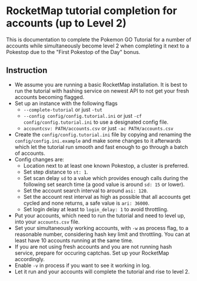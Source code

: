 # RocketMap tutorial completion for accounts (up to Level 2)

This is documentation to complete the Pokemon GO Tutorial for a number of
accounts while simultaneously become level 2 when completing it next to a
Pokestop due to the "First Pokestop of the Day" bonus.

## Instruction
* We assume you are running a basic RocketMap installation. It is best to run
the tutorial with hashing service on newest API to not get your fresh accounts
becoming flagged.
* Set up an instance with the following flags
	* ``--complete-tutorial`` or just ``-tut``
	* ``--config config/config.tutorial.ini`` or just
	``-cf config/config.tutorial.ini`` to use a designated config file.
	* ``accountcsv: PATH/accounts.csv`` or just ``-ac PATH/accounts.csv``
* Create the ``config/config.tutorial.ini`` file by copying and renaming the
``config/config.ini.example`` and make some changes to it afterwards which let
the tutorial run smooth and fast enough to go through a batch of accounts.
* Config changes are:
	* Location next to at least one known Pokestop, a cluster is preferred.
	* Set step distance to ``st: 1``.
	* Set scan delay ``sd`` to a value which provides enough calls during the
	following set search time (a good value is around ``sd: 15`` or lower).
	* Set the account search interval to around ``asi: 120``.
	* Set the account rest interval as high as possible that all accounts get
	cycled and none returns, a safe value is ``ari: 36000``.
	* Set login delay at least to ``login_delay: 1`` to avoid throttling.
* Put your accounts, which need to run the tutorial and need to level up, into
your ``accounts.csv`` file.
* Set your simultaneously working accounts, with ``-w`` as process flag, to a
reasonable number, considering hash key limit and throttling. You can at least
have 10 accounts running at the same time.
* If you are not using fresh accounts and you are not running hash service,
prepare for occuring captchas. Set up your RocketMap accordingly.
* Enable ``-v`` in process if you want to see it working in log.
* Let it run and your accounts will complete the tutorial and rise to level 2.
